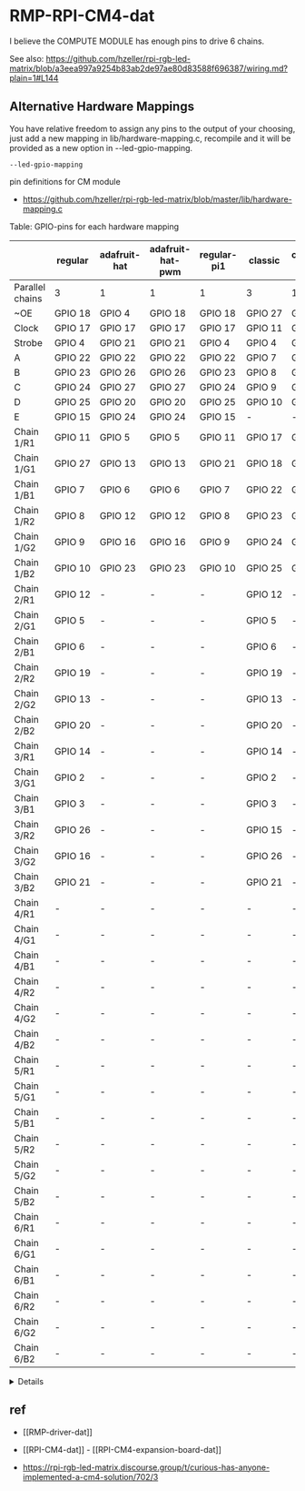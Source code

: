 # RMP-RPI-CM4-dat

I believe the COMPUTE MODULE has enough pins to drive 6 chains.

See also: https://github.com/hzeller/rpi-rgb-led-matrix/blob/a3eea997a9254b83ab2de97ae80d83588f696387/wiring.md?plain=1#L144

## Alternative Hardware Mappings

You have relative freedom to assign any pins to the output of your choosing, just add a new mapping in lib/hardware-mapping.c, recompile and it will be provided as a new option in --led-gpio-mapping.

    --led-gpio-mapping
    
pin definitions for CM module 

- https://github.com/hzeller/rpi-rgb-led-matrix/blob/master/lib/hardware-mapping.c



<summary>Table: GPIO-pins for each hardware mapping</summary>

|                 | regular | adafruit-hat | adafruit-hat-pwm | regular-pi1 | classic | classic-pi1 | compute-module |
| --------------- | ------- | ------------ | ---------------- | ----------- | ------- | ----------- | -------------- |
| Parallel chains | 3       | 1            | 1                | 1           | 3       | 1           | 6              |
| ~OE             | GPIO 18 | GPIO 4       | GPIO 18          | GPIO 18     | GPIO 27 | GPIO 0      | GPIO 18        |
| Clock           | GPIO 17 | GPIO 17      | GPIO 17          | GPIO 17     | GPIO 11 | GPIO 1      | GPIO 16        |
| Strobe          | GPIO 4  | GPIO 21      | GPIO 21          | GPIO 4      | GPIO 4  | GPIO 4      | GPIO 17        |
| A               | GPIO 22 | GPIO 22      | GPIO 22          | GPIO 22     | GPIO 7  | GPIO 7      | GPIO 2         |
| B               | GPIO 23 | GPIO 26      | GPIO 26          | GPIO 23     | GPIO 8  | GPIO 8      | GPIO 3         |
| C               | GPIO 24 | GPIO 27      | GPIO 27          | GPIO 24     | GPIO 9  | GPIO 9      | GPIO 4         |
| D               | GPIO 25 | GPIO 20      | GPIO 20          | GPIO 25     | GPIO 10 | GPIO 10     | GPIO 5         |
| E               | GPIO 15 | GPIO 24      | GPIO 24          | GPIO 15     | -       | -           | GPIO 6         |
| Chain 1/R1      | GPIO 11 | GPIO 5       | GPIO 5           | GPIO 11     | GPIO 17 | GPIO 17     | GPIO 7         |
| Chain 1/G1      | GPIO 27 | GPIO 13      | GPIO 13          | GPIO 21     | GPIO 18 | GPIO 18     | GPIO 8         |
| Chain 1/B1      | GPIO 7  | GPIO 6       | GPIO 6           | GPIO 7      | GPIO 22 | GPIO 22     | GPIO 9         |
| Chain 1/R2      | GPIO 8  | GPIO 12      | GPIO 12          | GPIO 8      | GPIO 23 | GPIO 23     | GPIO 10        |
| Chain 1/G2      | GPIO 9  | GPIO 16      | GPIO 16          | GPIO 9      | GPIO 24 | GPIO 24     | GPIO 11        |
| Chain 1/B2      | GPIO 10 | GPIO 23      | GPIO 23          | GPIO 10     | GPIO 25 | GPIO 25     | GPIO 12        |
| Chain 2/R1      | GPIO 12 | -            | -                | -           | GPIO 12 | -           | GPIO 13        |
| Chain 2/G1      | GPIO 5  | -            | -                | -           | GPIO 5  | -           | GPIO 14        |
| Chain 2/B1      | GPIO 6  | -            | -                | -           | GPIO 6  | -           | GPIO 15        |
| Chain 2/R2      | GPIO 19 | -            | -                | -           | GPIO 19 | -           | GPIO 19        |
| Chain 2/G2      | GPIO 13 | -            | -                | -           | GPIO 13 | -           | GPIO 20        |
| Chain 2/B2      | GPIO 20 | -            | -                | -           | GPIO 20 | -           | GPIO 21        |
| Chain 3/R1      | GPIO 14 | -            | -                | -           | GPIO 14 | -           | GPIO 22        |
| Chain 3/G1      | GPIO 2  | -            | -                | -           | GPIO 2  | -           | GPIO 23        |
| Chain 3/B1      | GPIO 3  | -            | -                | -           | GPIO 3  | -           | GPIO 24        |
| Chain 3/R2      | GPIO 26 | -            | -                | -           | GPIO 15 | -           | GPIO 25        |
| Chain 3/G2      | GPIO 16 | -            | -                | -           | GPIO 26 | -           | GPIO 26        |
| Chain 3/B2      | GPIO 21 | -            | -                | -           | GPIO 21 | -           | GPIO 27        |
| Chain 4/R1      | -       | -            | -                | -           | -       | -           | GPIO 28        |
| Chain 4/G1      | -       | -            | -                | -           | -       | -           | GPIO 29        |
| Chain 4/B1      | -       | -            | -                | -           | -       | -           | GPIO 30        |
| Chain 4/R2      | -       | -            | -                | -           | -       | -           | GPIO 31        |
| Chain 4/G2      | -       | -            | -                | -           | -       | -           | GPIO 32        |
| Chain 4/B2      | -       | -            | -                | -           | -       | -           | GPIO 33        |
| Chain 5/R1      | -       | -            | -                | -           | -       | -           | GPIO 34        |
| Chain 5/G1      | -       | -            | -                | -           | -       | -           | GPIO 35        |
| Chain 5/B1      | -       | -            | -                | -           | -       | -           | GPIO 36        |
| Chain 5/R2      | -       | -            | -                | -           | -       | -           | GPIO 37        |
| Chain 5/G2      | -       | -            | -                | -           | -       | -           | GPIO 38        |
| Chain 5/B2      | -       | -            | -                | -           | -       | -           | GPIO 39        |
| Chain 6/R1      | -       | -            | -                | -           | -       | -           | GPIO 40        |
| Chain 6/G1      | -       | -            | -                | -           | -       | -           | GPIO 41        |
| Chain 6/B1      | -       | -            | -                | -           | -       | -           | GPIO 42        |
| Chain 6/R2      | -       | -            | -                | -           | -       | -           | GPIO 43        |
| Chain 6/G2      | -       | -            | -                | -           | -       | -           | GPIO 44        |
| Chain 6/B2      | -       | -            | -                | -           | -       | -           | GPIO 45        |


<details>

</details>


## ref 

- [[RMP-driver-dat]]

- [[RPI-CM4-dat]] - [[RPI-CM4-expansion-board-dat]]


- https://rpi-rgb-led-matrix.discourse.group/t/curious-has-anyone-implemented-a-cm4-solution/702/3

